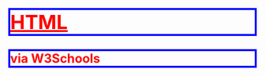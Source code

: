 <!DOCTYPE html>
<html>
   <head>
       <title>Home</title>
       <style>
           h1, p {
           color:red;
           border:4px solid blue;
           }
           h1 {
           font-size:40px;
           }
           p {
           font-size:25px;
           }
       </style>
    </head>
    <body>
        <h1><ins>HTML</ins></h1>
        <p><b>via W3Schools</b></p>
    </body>
 </html>
